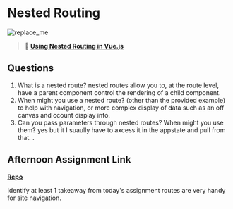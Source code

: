 # Nested Routing

![replace_me](https://codeworks.blob.core.windows.net/public/assets/img/illustrations/placeholder.svg)

> **📖 [Using Nested Routing in Vue.js](https://codeworksacademy.com/fs-student-guide/resources/wk6/04-Child-Routes)**

## Questions

1. What is a nested route?
nested routes allow you to, at the route level, have a parent component control the rendering of a child component.
2. When might you use a nested route? (other than the provided example)
to help with navigation, or more complex display of data such as an off canvas and ccount display info. 
3. Can you pass parameters through nested routes? When might you use them?
yes but it I suaully have to axcess it in the appstate and pull from that. .
## Afternoon Assignment Link

**[Repo](https://github.com/Aiden6408/blogger.git)**

Identify at least 1 takeaway from today's assignment
routes are very handy for site navigation. 